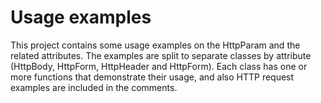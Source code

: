 ﻿# Usage examples

This project contains some usage examples on the HttpParam and the related attributes.
The examples are split to separate classes by attribute (HttpBody, HttpForm, HttpHeader and HttpForm).
Each class has one or more functions that demonstrate their usage, and also HTTP request examples are included
in the comments.